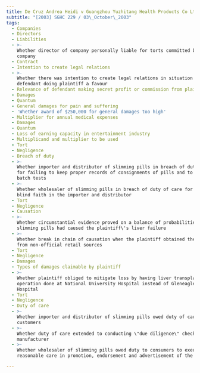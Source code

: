 ```yaml
---
title: De Cruz Andrea Heidi v Guangzhou Yuzhitang Health Products Co Ltd and Others
subtitle: "[2003] SGHC 229 / 03\_October\_2003"
tags:
  - Companies
  - Directors
  - Liabilities
  - >-
    Whether director of company personally liable for torts committed by the
    company
  - Contract
  - Intention to create legal relations
  - >-
    Whether there was intention to create legal relations in situation where
    defendant doing plaintiff a favour
  - Relevance of defendant making secret profit or commission from plaintiff
  - Damages
  - Quantum
  - General damages for pain and suffering
  - 'Whether award of $250,000 for general damages too high'
  - Multiplier for annual medical expenses
  - Damages
  - Quantum
  - Loss of earning capacity in entertainment industry
  - Multiplicand and multiplier to be used
  - Tort
  - Negligence
  - Breach of duty
  - >-
    Whether importer and distributor of slimming pills in breach of duty of care
    for failing to keep proper records of consignments of pills and to do proper
    batch tests
  - >-
    Whether wholesaler of slimming pills in breach of duty of care for placing
    blind faith in the importer and distributor
  - Tort
  - Negligence
  - Causation
  - >-
    Whether circumstantial evidence proved on a balance of probabilities that
    slimming pills had caused the plaintiff\'s liver failure
  - >-
    Whether break in chain of causation when the plaintiff obtained the pills
    from non-official retail sources
  - Tort
  - Negligence
  - Damages
  - Types of damages claimable by plaintiff
  - >-
    Whether plaintiff obliged to mitigate loss by having liver transplant
    operation done at National University Hospital instead of Gleneagles
    Hospital
  - Tort
  - Negligence
  - Duty of care
  - >-
    Whether importer and distributor of slimming pills owed duty of care to
    customers
  - >-
    Whether duty of care extended to conducting \"due diligence\" check on the
    manufacturer
  - >-
    Whether wholesaler of slimming pills owed duty to consumers to exercise
    reasonable care in promotion, endorsement and advertisement of the pills

---
```


